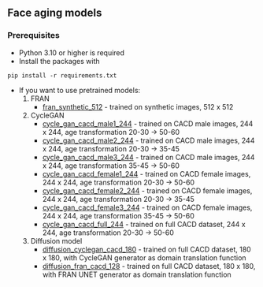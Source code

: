 ## Face aging models
### Prerequisites
* Python 3.10 or higher is required
* Install the packages with
```shell
pip install -r requirements.txt
```
* If you want to use pretrained models:
    1. FRAN
        - [fran_synthetic_512](https://drive.google.com/file/d/1uVGBCtD-ykdxv_RPYqezsujxi51HWUS_/view?usp=drive_link) - trained on synthetic images, 512 x 512
    2. CycleGAN
        - [cycle_gan_cacd_male1_244](https://drive.google.com/file/d/1exWyRsrtzsWnCCiLStgRT1VHLI50NulF/view?usp=drive_link) - trained on CACD male images, 244 x 244, age transformation 20-30 -> 50-60
        - [cycle_gan_cacd_male2_244](https://drive.google.com/file/d/1iExjjIKnNCHONArt5Oxf3EHqQhCjjPsh/view?usp=drive_link) - trained on CACD male images, 244 x 244, age transformation 20-30 -> 35-45
        - [cycle_gan_cacd_male3_244](https://drive.google.com/file/d/1CKRZ1gLIR7CyzWFYOAcIDkKRSEfZfc0C/view?usp=drive_link) - trained on CACD male images, 244 x 244, age transformation 35-45 -> 50-60
        - [cycle_gan_cacd_female1_244](https://drive.google.com/file/d/1qa9JwQUhIMYehCCNJXoBBlXD5Y_MKxUX/view?usp=drive_link) - trained on CACD female images, 244 x 244, age transformation 20-30 -> 50-60
        - [cycle_gan_cacd_female2_244](https://drive.google.com/file/d/1aI84gJ2Ds-IVimKfwb5wx15ZJfZ7u7gj/view?usp=drive_link) - trained on CACD female images, 244 x 244, age transformation 20-30 -> 35-45
        - [cycle_gan_cacd_female3_244](https://drive.google.com/file/d/19x730tPUXFoYnr7PCJg9Z8rKSECzStyK/view?usp=drive_link) - trained on CACD female images, 244 x 244, age transformation 35-45 -> 50-60
        - [cycle_gan_cacd_full_244](https://drive.google.com/file/d/1dT7aRO5__ChcWl3r5Gvd6BW-zs27WaHG/view?usp=drive_link) - trained on full CACD dataset, 244 x 244, age transformation 20-30 -> 50-60
    3. Diffusion model
        - [diffusion_cyclegan_cacd_180](https://drive.google.com/file/d/1J1KoifqQQgZZ6lBrqQ3FuvBSAFW1zuZy/view?usp=drive_link) - trained on full CACD dataset, 180 x 180, with CycleGAN generator as domain translation function
        - [diffusion_fran_cacd_128](https://drive.google.com/file/d/1W7J8yc9g5An_TGqmVHkLf9xLu3uAfFP1/view?usp=drive_link) - trained on full CACD dataset, 180 x 180, with FRAN UNET generator as domain translation function